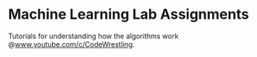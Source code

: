 # Machine Learning Lab Assignments

Tutorials for understanding how the algorithms work @www.youtube.com/c/CodeWrestling.

